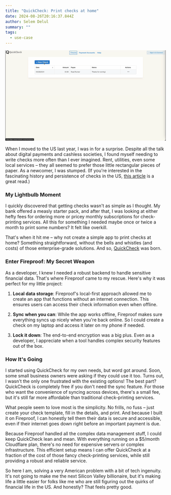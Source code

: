 ```yaml
---
title: "QuickCheck: Print checks at home"
date: 2024-08-26T20:16:37.844Z
author: Selem Delul
summary: ""
tags:
  - use-case
---
```

![QuickCheck Demo](/static/img/quickcheck-optimized.gif)

When I moved to the US last year, I was in for a surprise. Despite all the talk about digital payments and cashless societies, I found myself needing to write checks more often than I ever imagined. Rent, utilities, even some local services – they all seemed to prefer those little rectangular pieces of paper. As a newcomer, I was stumped. (If you're interested in the fascinating history and persistence of checks in the US, [this article](https://www.bitsaboutmoney.com/archive/the-long-shadow-of-checks/) is a great read.)

### My Lightbulb Moment

I quickly discovered that getting checks wasn't as simple as I thought. My bank offered a measly starter pack, and after that, I was looking at either hefty fees for ordering more or pricey monthly subscriptions for check-printing services. All this for something I needed maybe once or twice a month to print some numbers? It felt like overkill.

That's when it hit me – why not create a simple app to print checks at home? Something straightforward, without the bells and whistles (and costs) of those enterprise-grade solutions. And so, [QuickCheck](https://usequickcheck.com/) was born.

### Enter Fireproof: My Secret Weapon

As a developer, I knew I needed a robust backend to handle sensitive financial data. That's where Fireproof came to my rescue. Here's why it was perfect for my little project:

1. **Local data storage**: Fireproof's local-first approach allowed me to create an app that functions without an internet connection. This ensures users can access their check information even when offline.

2. **Sync when you can**: While the app works offline, Fireproof makes sure everything syncs up nicely when you're back online. So I could create a check on my laptop and access it later on my phone if needed.

3. **Lock it down**: The end-to-end encryption was a big plus. Even as a developer, I appreciate when a tool handles complex security features out of the box.

### How It's Going

I started using QuickCheck for my own needs, but word got around. Soon, some small business owners were asking if they could use it too. Turns out, I wasn't the only one frustrated with the existing options! The best part? QuickCheck is completely free if you don't need the sync feature. For those who want the convenience of syncing across devices, there's a small fee, but it's still far more affordable than traditional check-printing services.

What people seem to love most is the simplicity. No frills, no fuss – just create your check template, fill in the details, and print. And because I built it on Fireproof, I can honestly tell them their data is secure and accessible, even if their internet goes down right before an important payment is due.

Because Fireproof handled all the complex data management stuff, I could keep QuickCheck lean and mean. With everything running on a $5/month Cloudflare plan, there's no need for expensive servers or complex infrastructure. This efficient setup means I can offer QuickCheck at a fraction of the cost of those fancy check-printing services, while still providing a robust and reliable service.

So here I am, solving a very American problem with a bit of tech ingenuity. It's not going to make me the next Silicon Valley billionaire, but it's making life a little easier for folks like me who are still figuring out the quirks of financial life in the US. And honestly? That feels pretty good.







